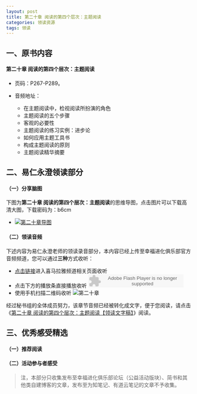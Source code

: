 ```yaml
---
layout: post
title: 第二十章 阅读的第四个层次：主题阅读
categories: 领读资源
tags: 领读
---
```


## 一、原书内容

#### 第二十章 阅读的第四个层次：主题阅读

- 页码：P267-P289。
- 音频地址：
  

	- 在主题阅读中，检视阅读所扮演的角色
	- 主题阅读的五个步骤
	- 客观的必要性
	- 主题阅读的练习实例：进步论
	- 如何应用主题工具书
	- 构成主题阅读的原则
	- 主题阅读精华摘要

## 二、易仁永澄领读部分

#### （一）分享脑图

下图为**第二十章 阅读的第四个层次：主题阅读**的思维导图，点击图片可以下载高清大图，下载密码为：b6cm

- [![第二十章导图](http://77fm42.com1.z0.glb.clouddn.com/htrab-nt-s20small.jpg)]( http://pan.baidu.com/s/1jIjM8ui)

#### （二）领读音频

下述内容为易仁永澄老师的领读录音部分，本内容已经上传至幸福进化俱乐部官方音频频道，您可以通过**三种**方式收听：

- [点击链接](http://www.ximalaya.com/12605301/sound/14113780)进入喜马拉雅频道相关页面收听
- 点击下方的播放条直接播放收听
	<object type="application/x-shockwave-flash" id="ximalaya_player" data="http://www.ximalaya.com/swf/sound/orange.swf?id=14113780" width="260" height="36"></object>
- 使用手机扫描二维码收听
![第二十章](http://77fm42.com1.z0.glb.clouddn.com/htrab-qr-s20.png)


经过秘书组的全体成员努力，该章节音频已经被转化成文字，便于您阅读，请点击《[第二十章 阅读的第四个层次：主题阅读【领读文字稿】](http://htrab.com/sesson13-text/)》阅读。

## 三、优秀感受精选

#### （一）推荐阅读



#### （二）活动参与者感受

> 注，本部分只收集发布至幸福进化俱乐部论坛（公益活动版块）、简书和其他类自建博客的文章，发布至为知笔记、有道云笔记的文章不予收集。

